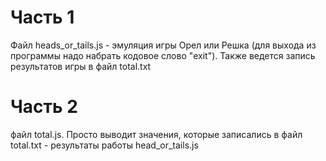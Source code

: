 <h1>Часть 1</h1>

Файл heads_or_tails.js - эмуляция игры Орел или Решка (для выхода из программы надо набрать кодовое слово "exit"). Также ведется запись результатов игры в файл total.txt

<h1>Часть 2</h1>

файл  total.js. Просто выводит значения, которые записались в файл total.txt - результаты работы head_or_tails.js 
